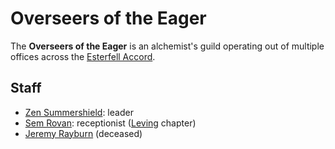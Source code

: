 # Overseers of the Eager

The **Overseers of the Eager** is an alchemist's guild operating out of multiple offices across the [Esterfell Accord](../societies/esterfell-accord/esterfell-accord.md).

## Staff

- [Zen Summershield](../societies/esterfell-accord/citizenry/zen-summershield.md): leader
- [Sem Rovan](../societies/esterfell-accord/citizenry/sem-rovan.md): receptionist ([Leving](../societies/esterfell-accord/leving/leving.md) chapter)
- [Jeremy Rayburn](../societies/esterfell-accord/citizenry/jeremy-rayburn.md) (deceased)
